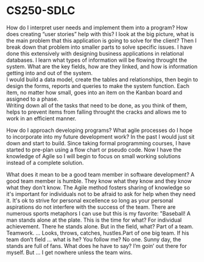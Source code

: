 # CS250-SDLC
How do I interpret user needs and implement them into a program? How does creating “user stories” help with this?
    I look at the big picture,  what is the main problem that this application is going to solve for the client?
    Then I break down that problem into smaller parts to solve specific issues. I have done this extensively with designing business applications in relational databases.
    I learn what types of information will be flowing throught the system.  What are the key fields, how are they linked, and how is information getting into and out of the system.  
    I would build a data model, create the tables and relationships,  then begin to design the forms, reports and queries to make the system function.  Each item, no matter how small,  goes into an item on the Kanban board and assigned to a phase.  
    Writing down all of the tasks that need to be done, as you think of them,  helps to prevent items from falling throught the cracks and allows me to work in an efficient manner. 
    
How do I approach developing programs? What agile processes do I hope to incorporate into my future development work?
    In the past I would just sit down and start to build.  Since taking formal programming courses, I have started to pre-plan using a flow chart or pseudo code.  Now I have the knowledge of Agile so I will begin to focus on small working solutions instead of a complete solution. 

What does it mean to be a good team member in software development?
    A good team member is humble.  They know what they know and they know what they don't know.  The Agile method fosters sharing of knowledge so it's important for individuals not to be afraid to ask for help when they need it. 
    It's ok to strive for personal excellence so long as your personal aspirations do not interfere with the success of the team.  There are numerous sports metaphors I can use but this is my favorite:
    "Baseball! A man stands alone at the plate. This is the time for what? 
    For individual achievement. There he stands alone. But in the field, what? 
    Part of a team. 
    Teamwork. … Looks, throws, catches, hustles.Part of one big team. 
    If his team don’t field … what is he? You follow me? No one. 
    Sunny day, the stands are full of fans. What does he have to say? 
    I’m goin’ out there for myself. But … I get nowhere unless the team wins.


